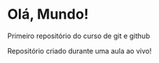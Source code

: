 # Olá, Mundo!
 Primeiro repositório do curso de git e github

 Repositório criado durante uma aula ao vivo!


